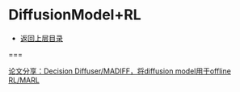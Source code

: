# DiffusionModel+RL

* [返回上层目录](../advanced-theme.md)



===

[论文分享：Decision Diffuser/MADIFF，将diffusion model用于offline RL/MARL](https://zhuanlan.zhihu.com/p/636874513)

